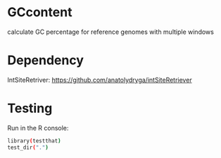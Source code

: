 # GCcontent
calculate GC percentage for reference genomes with multiple windows

# Dependency
IntSiteRetriver: 
    https://github.com/anatolydryga/intSiteRetriever


# Testing 

Run in the R console:

```bash
library(testthat)
test_dir(".")
```
